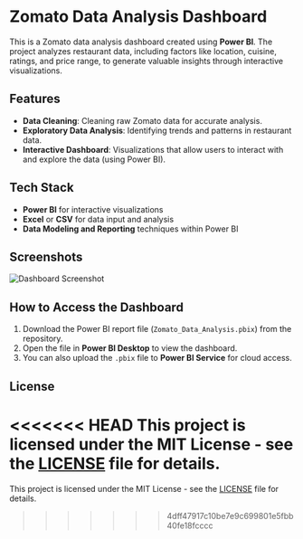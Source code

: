 # Zomato Data Analysis Dashboard

This is a Zomato data analysis dashboard created using **Power BI**. The project analyzes restaurant data, including factors like location, cuisine, ratings, and price range, to generate valuable insights through interactive visualizations.

## Features

- **Data Cleaning**: Cleaning raw Zomato data for accurate analysis.
- **Exploratory Data Analysis**: Identifying trends and patterns in restaurant data.
- **Interactive Dashboard**: Visualizations that allow users to interact with and explore the data (using Power BI).

## Tech Stack

- **Power BI** for interactive visualizations
- **Excel** or **CSV** for data input and analysis
- **Data Modeling and Reporting** techniques within Power BI

## Screenshots

![Dashboard Screenshot](images/dashboard_image.png)

## How to Access the Dashboard

1. Download the Power BI report file (`Zomato_Data_Analysis.pbix`) from the repository.
2. Open the file in **Power BI Desktop** to view the dashboard.
3. You can also upload the `.pbix` file to **Power BI Service** for cloud access.

## License

<<<<<<< HEAD
This project is licensed under the MIT License - see the [LICENSE](LICENSE) file for details.
=======
This project is licensed under the MIT License - see the [LICENSE](LICENSE) file for details.
>>>>>>> 4dff47917c10be7e9c699801e5fbb40fe18fcccc
